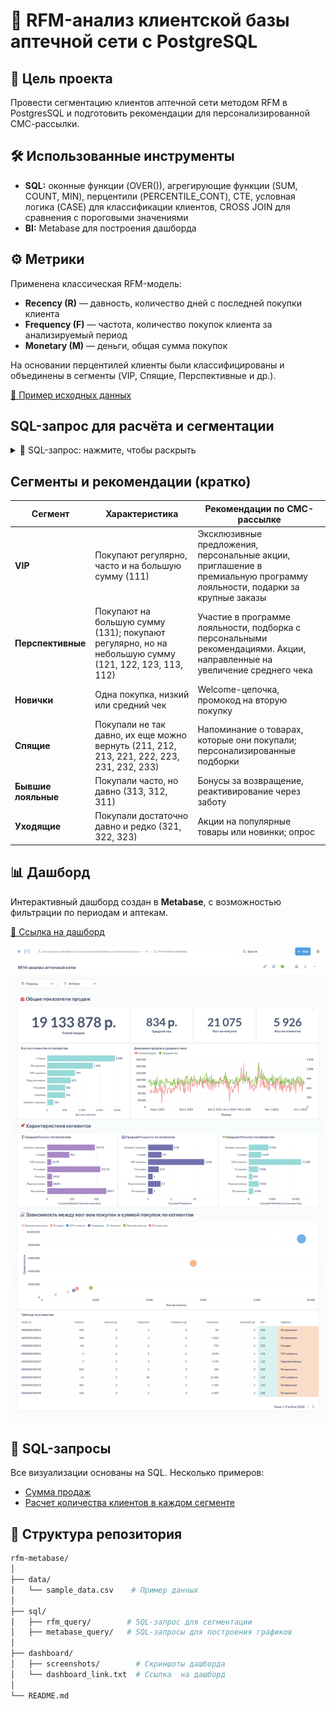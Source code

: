 # 🧪 RFM-анализ клиентской базы аптечной сети с PostgreSQL

## 📌 Цель проекта
Провести сегментацию клиентов аптечной сети методом RFM в PostgresSQL и подготовить рекомендации для персонализированной СМС-рассылки.

## 🛠 Использованные инструменты
- **SQL:** оконные функции (OVER()), агрегирующие функции (SUM, COUNT, MIN), перцентили (PERCENTILE_CONT), CTE, условная логика (CASE) для классификации клиентов, CROSS JOIN для сравнения с пороговыми значениями
- **BI:** Metabase для построения дашборда

## ⚙️ Метрики
Применена классическая RFM-модель:

- **Recency (R)** — давность, количество дней с последней покупки клиента
- **Frequency (F)** — частота, количество покупок клиента за анализируемый период
- **Monetary (M)** — деньги, общая сумма покупок 

На основании перцентилей клиенты были классифицированы и объединены в сегменты (VIP, Спящие, Перспективные и др.).

[🔗 Пример исходных данных](data/sample_data.csv)

## SQL-запрос для расчёта и сегментации
<details>
<summary>🔗 SQL-запрос: нажмите, чтобы раскрыть</summary>

````sql
-- Вывести таблицу всех покупок со столбцами: номер бонусной карты, дата покупки, сумма покупки.
with all_transactions as (
 	select card as client_id, doc_id,
      	datetime::date as transaction_date,
      	max(datetime::date) over () as current_dt,
      	summ_with_disc as summ
 	from bonuscheques
 	where card similar to '200%'
),
 
-- Вывести показатели: recency, frequency, monetary
fin_calculations as (
 	select client_id,
      	min(current_dt - transaction_date) as recency,
      	count(distinct doc_id) as frequency,
      	sum(summ) as monetary
 	from all_transactions
 	group by client_id
),
 
-- Расчет пороговых значений через 33 и 66 перцентили
percentiles as (
 	select
      	percentile_cont(0.33) within group (order by recency) as recency_perc33,
      	percentile_cont(0.66) within group (order by recency) as recency_perc66,
      	percentile_cont(0.33) within group (order by frequency) as frequency_perc33,
      	percentile_cont(0.66) within group (order by frequency) as frequency_perc66,
      	percentile_cont(0.33) within group (order by monetary) as monetary_perc33,
      	percentile_cont(0.66) within group (order by monetary) as monetary_perc66
 	from fin_calculations
),
 
-- Присвоить клиентам группы по трем показателям
rfm as (
 	select client_id, f.recency, f.frequency, f.monetary,
      	case
           	when f.recency > recency_perc66 then 3
           	when f.recency > recency_perc33 then 2
           	else 1
      	end as recency_gr,
      	case
           	when f.frequency > frequency_perc66 then 1
           	when f.frequency > frequency_perc33 then 2
           	else 3
      	end as frequency_gr,
      	case
           	when f.monetary > monetary_perc66 then 1
           	when f.monetary > monetary_perc33 then 2
           	else 3
      	end as monetary_gr
      	from fin_calculations f
      	cross join percentiles p
),
 
-- Вывести объединенный столбец RFM
all_rfm as (
 	select client_id, recency, recency_gr,
 	frequency, frequency_gr,
 	monetary, monetary_gr,
 	concat(recency_gr, frequency_gr, monetary_gr) as rfm
 	from rfm
 	order by rfm
)
 
-- Посчитать количество клиентов в каждой группе
/*select rfm, count(*)
from all_rfm
group by rfm*/
 
-- клиенты с распределением по сегментам
select *,
 	case
      	when rfm in ('111') then 'VIP-клиенты'
      	when rfm in ('121', '131', '123', '122', '113', '112') then 'Перспективные'
      	when rfm in ('133', '132') then 'Новички'
      	when rfm in ('211', '212', '213', '221', '222', '223', '231', '232', '233') then 'Спящие'
      	when rfm in ('313', '312', '311') then 'Бывшие лояльные'
      	when rfm in ('321', '322', '323') then 'Уходящие'
      	when rfm in ('331', '332', '333') then 'Потерянные'
 	end as segment
from all_rfm
````
</details>

## Сегменты и рекомендации (кратко)
| Сегмент           | Характеристика                     | Рекомендации по СМС-рассылке                      |
| ----------------- | ---------------------------------- | ------------------------------------------------- |
| **VIP**           | Покупают регулярно, часто и на большую сумму (111)       | Эксклюзивные предложения, персональные акции, приглашение в премиальную программу лояльности, подарки за крупные заказы     |
| **Перспективные** | Покупают на большую сумму (131); покупают регулярно, но на небольшую сумму (121, 122, 123, 113, 112)    | Участие в программе лояльности, подборка с персональными рекомендациями. Акции, направленные на увеличение среднего чека               |
| **Новички**      | Одна покупка, низкий или средний чек  | Welcome-цепочка, промокод на вторую покупку        |
| **Спящие**       | Покупали не так давно, их еще можно вернуть (211, 212, 213, 221, 222, 223, 231, 232, 233)             | Напоминание о товарах, которые они покупали; ​​персонализированные подборки           |
| **Бывшие лояльные**        | Покупали часто, но давно (313, 312, 311) | Бонусы за возвращение, реактивирование через заботу |
| **Уходящие**        | Покупали достаточно давно и редко (321, 322, 323) | Акции на популярные товары или новинки; опрос |


## 📊 Дашборд
Интерактивный дашборд создан в **Metabase**, с возможностью фильтрации по периодам и аптекам.

[🔗 Ссылка на дашборд](http://metabase.simulative.ru/public/dashboard/771cd146-cb05-4dd6-8968-6565297fb38b)

<img src="dashboard/screenshots/dash_all.png" alt="Настройка cron" width="1000"/>

## 📄 SQL-запросы
Все визуализации основаны на SQL. Несколько примеров:

- [Сумма продаж](sql/metabase/01_sum.sql)
- [Расчет количества клиентов в каждом сегменте](sql/metabase/02_clients.sql) 

## 📁 Структура репозитория

```bash
rfm-metabase/
│
├── data/                  
│   └── sample_data.csv    # Пример данных
│
├── sql/                   
│   ├── rfm_query/        # SQL-запрос для сегментации
│   ├── metabase_query/   # SQL-запросы для построения графиков
│
├── dashboard/             
│   ├── screenshots/        # Скриншоты дашборда
│   └── dashboard_link.txt  # Ссылка  на дашборд
│
└── README.md              
```
